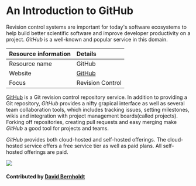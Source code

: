 # An Introduction to GitHub

Revision control systems are important for today's software ecosystems to help build better scientific software and improve developer productivity on a project. *GitHub* is a well-known and popular service in this domain.

Resource information | Details 
:--- | :--- 
Resource name | GitHub
Website | [GitHub](https://github.com)
Focus | Revision Control

[GitHub](https://github.com) is a Git revision control repository service. In addition to providing a Git repository, *GitHub* provides a nifty grapical interface as well as several team collaboration tools, which includes tracking issues, setting milestones, wikis and integration with project management boards(called projects). Forking off repositories, creating pull requests and easy merging make *GitHub* a good tool for projects and teams.

*GitHub* provides both cloud-hosted and self-hosted offerings.  The cloud-hosted service offers a free service tier as well as paid plans.  All self-hosted offerings are paid.

<img src='https://github.com/betterscientificsoftware/images/blob/master/Logo-class-github.jpg' class='logo' />

#### Contributed by [David Bernholdt](http://github.com/bernhold "David Bernholdt")

<!---
Publish: yes
Categories: development
Topics: revision control
Tags: service, tool
Level: 2
Prerequisites: defaults
Aggregate: none
--->
